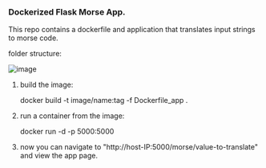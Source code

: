 ### Dockerized Flask Morse App. ###

This repo contains a dockerfile and application that translates input strings to morse code.

folder structure:


![image](https://github.com/EliBukin/dockerized-flask-morse-app/assets/37555854/9f352288-9f28-4657-870d-e628632cb3e3)

1. build the image:

    docker build -t image/name:tag -f Dockerfile_app .

2. run a container from the image:

    docker run -d -p 5000:5000

3. now you can navigate to "http://host-IP:5000/morse/value-to-translate" and view the app page.
